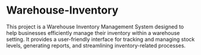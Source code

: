 # Warehouse-Inventory
This project is a Warehouse Inventory Management System designed to help businesses efficiently manage their inventory within a warehouse setting. It provides a user-friendly interface for tracking and managing stock levels, generating reports, and streamlining inventory-related processes.
